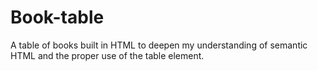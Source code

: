 # Book-table
A table of books built in HTML to deepen my understanding of semantic HTML and the proper use of the table element.
